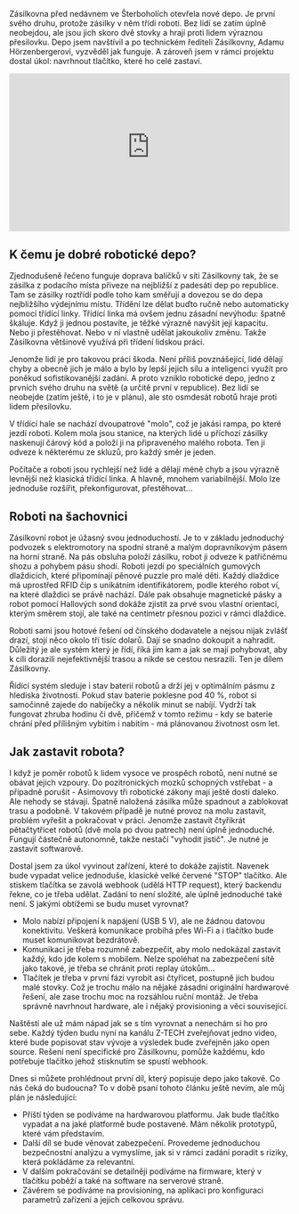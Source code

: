 <!-- dcterms:title = Jak zastavit robotické depo Zásilkovny: Představení projektu -->
<!-- dcterms:abstract = Zásilkovna nedávno otevřela své první robotické depo, kde zásilky místo lidí třídí roboti - nebo alespoň proti lidem hrají přesilovku. Ukážeme si, jak takové depo funguje a také jaký bude můj konstruktérský úkol: vyrobit tlačítko, které ho dokáže celé zastavit. -->
<!-- dcterms:creator = Michal Altair Valášek -->
<!-- x4w:pictureUrl = /perex-pictures/20211118-robodepo-1.jpg -->
<!-- x4w:pictureWidth = 150 -->
<!-- x4w:pictureHeight = 150 -->
<!-- x4w:coverUrl = /cover-pictures/20211118-robodepo-1.jpg -->
<!-- x4w:category = Z-TECH -->
<!-- x4w:category = IT -->
<!-- x4w:serial = Robotické depo -->
<!-- dcterms:date = 2021-11-18 -->

Zásilkovna před nedávnem ve Šterboholích otevřela nové depo. Je první svého druhu, protože zásilky v něm třídí roboti. Bez lidí se zatím úplně neobejdou, ale jsou jich skoro dvě stovky a hrají proti lidem výraznou přesilovku. Depo jsem navštívil a po technickém řediteli Zásilkovny, Adamu Hörzenbergerovi, vyzvěděl jak funguje. A zároveň jsem v rámci projektu dostal úkol: navrhnout tlačítko, které ho celé zastaví.

<div style="position:relative;padding-top:56.25%;">
  <iframe src="https://www.youtube-nocookie.com/embed/oihLfHliR5g" frameborder="0" allowfullscreen allow="accelerometer; autoplay; encrypted-media; gyroscope; picture-in-picture" style="position:absolute;top:0;left:0;width:100%;height:100%;"></iframe>
</div>

## K čemu je dobré robotické depo?

Zjednodušeně řečeno funguje doprava balíčků v síti Zásilkovny tak, že se zásilka z podacího místa přiveze na nejbližší z padesáti dep po republice. Tam se zásilky roztřídí podle toho kam směřují a dovezou se do depa nejbližšího výdejnímu místu. Třídění lze dělat buďto ručně nebo automaticky pomocí třídící linky. Třídící linka má ovšem jednu zásadní nevýhodu: špatně škáluje. Když ji jednou postavíte, je těžké výrazně navýšit její kapacitu. Nebo ji přestěhovat. Nebo v ní vlastně udělat jakoukoliv změnu. Takže Zásilkovna většinově využívá při třídení lidskou práci.

Jenomže lidí je pro takovou práci škoda. Není příliš povznášející, lidé dělají chyby a obecně jich je málo a bylo by lepší jejich sílu a inteligenci využít pro poněkud sofistikovanější zadání. A proto vzniklo robotické depo, jedno z prvních svého druhu na světě (a určitě první v republice). Bez lidí se neobejde (zatím ještě, i to je v plánu), ale sto osmdesát robotů hraje proti lidem přesilovku.

V třídící hale se nachází dvoupatrové "molo", což je jakási rampa, po které jezdí roboti. Kolem mola jsou stanice, na kterých lidé u příchozí zásilky naskenují čárový kód a položí ji na připraveného malého robota. Ten ji odveze k některému ze skluzů, pro každý směr je jeden.

Počítače a roboti jsou rychlejší než lidé a dělají méně chyb a jsou výrazně levnější než klasická třídící linka. A hlavně, mnohem variabilnější. Molo lze jednoduše rozšířit, překonfigurovat, přestěhovat...

## Roboti na šachovnici

Zásilkovní robot je úžasný svou jednoduchostí. Je to v základu jednoduchý podvozek s elektromotory na spodní straně a malým dopravníkovým pásem na horní straně. Na pás obsluha položí zásilku, robot ji odveze k patřičnému shozu a pohybem pásu shodí. Roboti jezdí po speciálních gumových dlaždicích, které připomínají pěnové puzzle pro malé děti. Každý dlaždice má uprostřed RFID čip s unikátním identifikátorem, podle kterého robot ví, na které dlaždici se právě nachází. Dále pak obsahuje magnetické pásky a robot pomocí Hallových sond dokáže zjistit za prvé svou vlastní orientaci, kterým směrem stojí, ale také na centimetr přesnou pozici v rámci dlaždice.

Roboti sami jsou hotové řešení od čínského dodavatele a nejsou nijak zvlášť drazí, stojí něco okolo tří tisíc dolarů. Dají se snadno dokoupit a nahradit. Důležitý je ale systém který je řídí, říká jim kam a jak se mají pohybovat, aby k cíli dorazili nejefektivnější trasou a nikde se cestou nesrazili. Ten je dílem Zásilkovny.

Řídící systém sleduje i stav baterií robotů a drží jej v optimálním pásmu z hlediska životnosti. Pokud stav baterie poklesne pod 40 %, robot si samočinně zajede do nabíječky a několik minut se nabíjí. Vydrží tak fungovat zhruba hodinu či dvě, přičemž v tomto režimu - kdy se baterie chrání před přílišným vybitím i nabitím - má plánovanou životnost osm let.

## Jak zastavit robota?

I když je poměr robotů k lidem vysoce ve prospěch robotů, není nutné se obávat jejich vzpoury. Do pozitronických mozků schopných vstřebat - a případně porušit - Asimovovy tři robotické zákony mají ještě dosti daleko. Ale nehody se stávají. Špatně naložená zásilka může spadnout a zablokovat trasu a podobně. V takovém případě je nutné provoz na molu zastavit, problém vyřešit a pokračovat v práci. Jenomže zastavit čtyřikrát pětačtytřicet robotů (dvě mola po dvou patrech) není úplně jednoduché. Fungují částečně autonomně, takže nestačí "vyhodit jistič". Je nutné je zastavit softwarově.

Dostal jsem za úkol vyvinout zařízení, které to dokáže zajistit. Navenek bude vypadat velice jednoduše, klasické velké červené "STOP" tlačítko. Ale stiskem tlačítka se zavolá webhook (udělá HTTP request), který backendu řekne, co je třeba udělat. Zadání to není složité, ale úplně jednoduché také není. S jakými obtížemi se budu muset vyrovnat?

* Molo nabízí připojení k napájení (USB 5 V), ale ne žádnou datovou konektivitu. Veškerá komunikace probíhá přes Wi-Fi a i tlačítko bude muset komunikovat bezdrátově.
* Komunikaci je třeba rozumně zabezpečit, aby molo nedokázal zastavit každý, kdo jde kolem s mobilem. Nelze spoléhat na zabezpečení sítě jako takové, je třeba se chránit proti replay útokům...
* Tlačítek je třeba v první fázi vyrobit asi čtyřicet, postupně jich budou malé stovky. Což je trochu málo na nějaké zásadní originální hardwarové řešení, ale zase trochu moc na rozsáhlou ruční montáž. Je třeba správně navrhnout hardware, ale i nějaký provisioning a věci související.

Naštěstí ale už mám nápad jak se s tím vyrovnat a nenechám si ho pro sebe. Každý týden budu nyní na kanálu Z-TECH zveřejňovat jedno video, které bude popisovat stav vývoje a výsledek bude zveřejněn jako open source. Rešení není specifické pro Zásilkovnu, pomůže každému, kdo potřebuje tlačítko jehož stisknutím se spustí webhook.

Dnes si můžete prohlédnout první díl, který popisuje depo jako takové. Co nás čeká do budoucna? To v době psaní tohoto článku ještě nevím, ale můj plán je následující:

* Příští týden se podíváme na hardwarovou platformu. Jak bude tlačítko vypadat a na jaké platformě bude postavené. Mám několik prototypů, které vám představím.
* Další díl se bude věnovat zabezpečení. Provedeme jednoduchou bezpečnostní analýzu a vymyslíme, jak si v rámci zadání poradit s riziky, která pokládáme za relevantní.
* V dalším pokračování se detailněji podíváme na firmware, který v tlačítku poběží a také na software na serverové straně.
* Závěrem se podíváme na provisioning, na aplikaci pro konfiguraci parametrů zařízení a jejich celkovou správu.